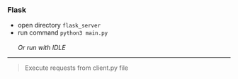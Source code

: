 ### Flask
* open directory ```flask_server```
* run command ```python3 main.py```\
\
*Or run with IDLE*
---
> Execute requests from client.py file